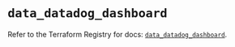 # `data_datadog_dashboard`

Refer to the Terraform Registry for docs: [`data_datadog_dashboard`](https://registry.terraform.io/providers/datadog/datadog/3.73.0/docs/data-sources/dashboard).
